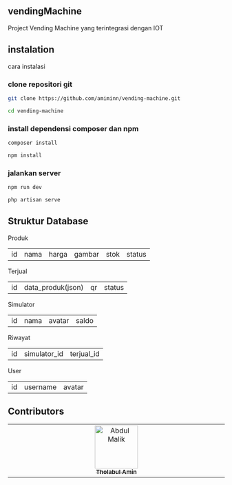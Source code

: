 ## vendingMachine

Project Vending Machine yang terintegrasi dengan IOT

## instalation

cara instalasi

### clone repositori git

```bash
git clone https://github.com/amiminn/vending-machine.git
```

```bash
cd vending-machine
```

### install dependensi composer dan npm

```bash
composer install
```

```bash
npm install
```

### jalankan server

```bash
npm run dev
```

```bash
php artisan serve
```

## Struktur Database

Produk

<table>
    <tbody>
        <tr>
            <td>
                id
            </td>
            <td>
                nama
            </td>
            <td>
                harga
            </td>
            <td>
                gambar
            </td>
            <td>
                stok
            </td>
            <td>
                status
            </td>
        </tr>
    </tbody>
</table>

Terjual

<table>
    <tbody>
        <tr>
            <td>
                id
            </td >
            <td>
                data_produk(json)
            </td >
            <td>
                qr
            </td >
            <td>
                status
            </td >
        </tr>
    </tbody>
</table>

Simulator

<table>
    <tbody>
        <tr>
            <td>
                id
            </td>
            <td>
                nama
            </td>
            <td>
                avatar
            </td>
            <td>
                saldo
            </td>
        </tr>
    </tbody>
</table>

Riwayat

<table>
    <tbody>
        <tr>
            <td>
                id
            </td>
            <td>
                simulator_id
            </td>
            <td>
                terjual_id
            </td>
        </tr>
    </tbody>
</table>

User

<table>
    <tbody>
        <tr>
            <td>
                id
            </td>
            <td>
                username
            </td>
            <td>
                avatar
            </td>
        </tr>
    </tbody>
</table>

## Contributors

<table>
  <tbody>
    <tr>
      <td align="center" valign="top" width="14.28%">
        <a href="https://amiminn.my.id">
          <img src="https://pbs.twimg.com/profile_images/1710911001187749888/0oWYnaWj_400x400.jpg" width="100px;" alt="Abdul Malik"/>
          <br />
          <sub><b>Tholabul Amin</b></sub>
        </a>
      </td>
    </tr>
  </tbody>
</table>
